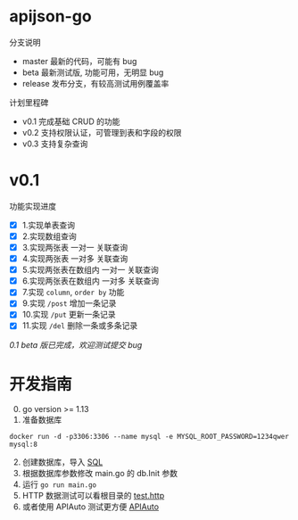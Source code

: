 # apijson-go

分支说明

- master 最新的代码，可能有 bug
- beta 最新测试版, 功能可用，无明显 bug
- release 发布分支，有较高测试用例覆盖率

计划里程碑

- v0.1 完成基础 CRUD 的功能
- v0.2 支持权限认证，可管理到表和字段的权限
- v0.3 支持复杂查询

# v0.1

功能实现进度

- [x] 1.实现单表查询
- [x] 2.实现数组查询
- [x] 3.实现两张表 一对一 关联查询
- [x] 4.实现两张表 一对多 关联查询
- [x] 5.实现两张表在数组内 一对一 关联查询
- [x] 6.实现两张表在数组内 一对多 关联查询
- [x] 7.实现 `column`, `order by` 功能
- [x] 9.实现 `/post` 增加一条记录
- [x] 10.实现 `/put` 更新一条记录
- [x] 11.实现 `/del` 删除一条或多条记录

*0.1 beta 版已完成，欢迎测试提交 bug*

# 开发指南

0. go version >= 1.13
1. 准备数据库

```shell
docker run -d -p3306:3306 --name mysql -e MYSQL_ROOT_PASSWORD=1234qwer  mysql:8
```

2. 创建数据库，导入 [SQL](https://gitee.com/tomyang1898/APIJSON-Demo/blob/master/MySQL/sys.sql)
3. 根据数据库参数修改 main.go 的 db.Init 参数
4. 运行 `go run main.go`
5. HTTP 数据测试可以看根目录的 [test.http](https://gitee.com/tiangao/apijson-go/blob/master/test.http)
6. 或者使用 APIAuto 测试更方便 [APIAuto](https://github.com/TommyLemon/APIAuto)